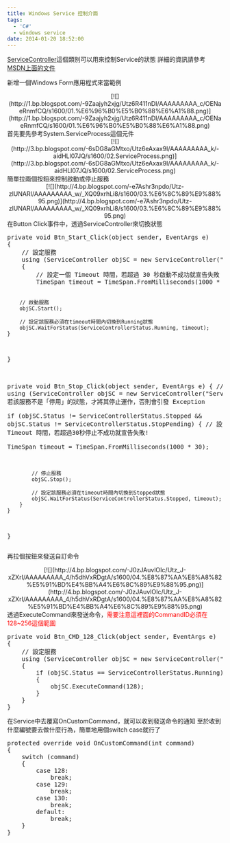 ```yaml
---
title: Windows Service 控制介面
tags:
  - 'C#'
  - windows service
date: 2014-01-20 18:52:00
---
```


[ServiceController](http://msdn.microsoft.com/zh-tw/library/system.serviceprocess.servicecontroller(v=vs.110).aspx)這個類別可以用來控制Service的狀態
詳細的資訊請參考[MSDN上面的文件](http://msdn.microsoft.com/zh-tw/library/system.serviceprocess.servicecontroller(v=vs.110).aspx)

新增一個Windows Form應用程式來當範例
<div class="separator" style="clear: both; text-align: center;">[![](http://1.bp.blogspot.com/-9Zaajyh2xjg/Utz6R411nDI/AAAAAAAAA_c/OENaeRnmfCQ/s1600/01.%E6%96%B0%E5%B0%88%E6%A1%88.png)](http://1.bp.blogspot.com/-9Zaajyh2xjg/Utz6R411nDI/AAAAAAAAA_c/OENaeRnmfCQ/s1600/01.%E6%96%B0%E5%B0%88%E6%A1%88.png)</div>
首先要先參考System.ServiceProcess這個元件
<div class="separator" style="clear: both; text-align: center;">[![](http://3.bp.blogspot.com/-6sDG8aGMtxo/Utz6eAxax9I/AAAAAAAAA_k/-aidHLl07JQ/s1600/02.ServiceProcess.png)](http://3.bp.blogspot.com/-6sDG8aGMtxo/Utz6eAxax9I/AAAAAAAAA_k/-aidHLl07JQ/s1600/02.ServiceProcess.png)</div>
簡單拉兩個按鈕來控制啟動或停止服務
<div class="separator" style="clear: both; text-align: center;">[![](http://4.bp.blogspot.com/-e7Ashr3npdo/Utz-zlUNARI/AAAAAAAAA_w/_XQ09xrhLi8/s1600/03.%E6%8C%89%E9%88%95.png)](http://4.bp.blogspot.com/-e7Ashr3npdo/Utz-zlUNARI/AAAAAAAAA_w/_XQ09xrhLi8/s1600/03.%E6%8C%89%E9%88%95.png)</div>
在Button Click事件中，透過ServiceController來切換狀態
<div><pre class="brush:csharp">private void Btn_Start_Click(object sender, EventArgs e)
{
    // 設定服務
    using (ServiceController objSC = new ServiceController("Service1"))
    {
        // 設定一個 Timeout 時間，若超過 30 秒啟動不成功就宣告失敗
        TimeSpan timeout = TimeSpan.FromMilliseconds(1000 * 30);

        // 啟動服務
        objSC.Start();

        // 設定該服務必須在timeout時間內切換到Running狀態
        objSC.WaitForStatus(ServiceControllerStatus.Running, timeout);
    }
}

private void Btn_Stop_Click(object sender, EventArgs e)
{
    // 設定服務
    using (ServiceController objSC = new ServiceController("Service1"))
    {
        // 若該服務不是「停用」的狀態，才將其停止運作，否則會引發 Exception  
        if (objSC.Status != ServiceControllerStatus.Stopped &amp;&amp; objSC.Status != ServiceControllerStatus.StopPending)
        {
            // 設定一個 Timeout 時間，若超過30秒停止不成功就宣告失敗!  
            TimeSpan timeout = TimeSpan.FromMilliseconds(1000 * 30);

            // 停止服務
            objSC.Stop();

            // 設定該服務必須在timeout時間內切換到Stopped狀態
            objSC.WaitForStatus(ServiceControllerStatus.Stopped, timeout);
        }
    }
}
</pre></div>
再拉個按鈕來發送自訂命令
<div class="separator" style="clear: both; text-align: center;">[![](http://4.bp.blogspot.com/-J0zJAuvlOIc/Utz_J-xZXrI/AAAAAAAAA_4/h5dhVxRDgtA/s1600/04.%E8%87%AA%E8%A8%82%E5%91%BD%E4%BB%A4%E6%8C%89%E9%88%95.png)](http://4.bp.blogspot.com/-J0zJAuvlOIc/Utz_J-xZXrI/AAAAAAAAA_4/h5dhVxRDgtA/s1600/04.%E8%87%AA%E8%A8%82%E5%91%BD%E4%BB%A4%E6%8C%89%E9%88%95.png)</div>
透過ExecuteCommand來發送命令，<span style="color: red;">需要注意這裡面的CommandID必須在128~256這個範圍</span>
<div><pre class="brush:csharp">private void Btn_CMD_128_Click(object sender, EventArgs e)
{
    // 設定服務
    using (ServiceController objSC = new ServiceController("Service1"))
    {
        if (objSC.Status == ServiceControllerStatus.Running)
        {
            objSC.ExecuteCommand(128);
        }
    }
}
</pre></div>
在Service中去覆寫OnCustomCommand，就可以收到發送命令的通知
至於收到什麼編號要去做什麼行為，簡單地用個switch case就行了
<div><pre class="brush:csharp">protected override void OnCustomCommand(int command)
{
    switch (command)
    {
        case 128:
            break;
        case 129:
            break;
        case 130:
            break;
        default:
            break;
    }
}
</pre></div>